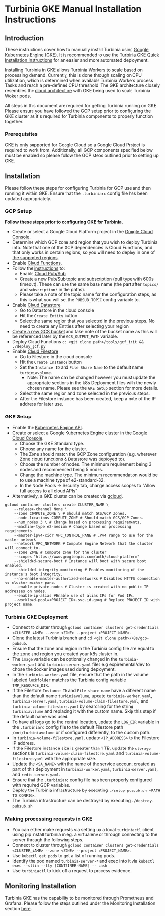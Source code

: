 # Turbinia GKE Manual Installation Instructions

## **Introduction**

These instructions cover how to manually install Turbinia using [Google Kubernetes Engine (GKE)](https://cloud.google.com/kubernetes-engine). It is recommended to use the [Turbinia GKE Quick Installation Instructions](install-gke.md) for an easier and more automated deployment.

Installing Turbinia in GKE allows Turbinia Workers to scale based on processing demand. Currently, this is done through scaling on CPU utilization, which is determined when available Turbinia Workers process Tasks and reach a pre-defined CPU threshold. The GKE architecture closely resembles the [cloud architecture](how-it-works.md) with GKE being used to scale Turbinia Woker pods.

All steps in this document are required for getting Turbinia running on GKE. Please ensure you have followed the GCP setup prior to configuring the GKE cluster as it's required for Turbinia components to properly function together.

### **Prerequisites**

GKE is only supported for Google Cloud so a Google Cloud Project is required to work from. Additionally, all GCP components specified below must be enabled so please follow the GCP steps outlined prior to setting up GKE.

## **Installation**

Please follow these steps for configuring Turbinia for GCP use and then running it within GKE. Ensure that the `.turbiniarc` config file has been updated appropriately.

### **GCP Setup**

**Follow these steps prior to configuring GKE for Turbinia.**

- Create or select a Google Cloud Platform project in the
  [Google Cloud Console](https://console.cloud.google.com).
- Determine which GCP zone and region that you wish to deploy Turbinia into.
  Note that one of the GCP dependencies is Cloud Functions, and that only
  works in certain regions, so you will need to deploy in one of
  [the supported regions](https://cloud.google.com/functions/docs/locations).
- Enable
  [Cloud Functions](https://console.cloud.google.com/apis/library/cloudfunctions.googleapis.com).
- Follow the
  [instructions](https://cloud.google.com/pubsub/docs/quickstart-console) to:
  - Enable
    [Cloud Pub/Sub](https://console.cloud.google.com/apis/library/pubsub.googleapis.com)
  - Create a new Pub/Sub topic and subscription (pull type with 600s
    timeout). These can use the same base name (the part after `topics/` and
    `subscription/` in the paths).
  - Please take a note of the topic name for the configuration steps, as
    this is what you will set the `PUBSUB_TOPIC` config variable to.
- Enable
  [Cloud Datastore](https://console.cloud.google.com/apis/api/datastore.googleapis.com)
  - Go to Datastore in the cloud console
  - Hit the `Create Entity` button
  - Select the same region that you selected in the previous steps. No need
    to create any Entities after selecting your region
- [Create a new GCS bucket](https://cloud.google.com/storage/docs/creating-buckets)
  and take note of the bucket name as this will be referenced later by the
  `GCS_OUTPUT_PATH` variable.
- Deploy Cloud Functions `cd <git clone path>/tools/gcf_init && ./deploy_gcf.py`
- Enable [Cloud Filestore](https://console.cloud.google.com/filestore)
  - Go to Filestore in the cloud console
  - Hit the `Create Instance` button
  - Set the `Instance ID` and `File Share Name` to the default name `turbiniavolume`.
    - Note: The name can be changed however you must update the appropriate sections in the k8s Deployment files with the newly chosen name. Please see the `GKE Setup` section for more details.
  - Select the same region and zone selected in the previous steps.
  - After the Filestore instance has been created, keep a note of the IP address for later use.

### **GKE Setup**

- Enable the [Kubernetes Engine API](https://console.cloud.google.com/apis/api/container.googleapis.com/overview).
- Create or select a Google Kubernetes Engine cluster in the
  [Google Cloud Console](https://cloud.google.com/kubernetes-engine/docs/how-to/creating-a-zonal-cluster#console).
  - Choose the GKE Standard type.
  - Choose any name for the cluster.
  - The Zone should match the GCP Zone configuration (e.g. wherever Zone cloud functions & Datastore was deployed to).
  - Choose the number of nodes. The minimum requirement being 3 nodes and recommended being 5 nodes.
  - Change the machine type. The minimum recommendation would be to use a machine type of e2-standard-32.
  - In the Node Pools -> Security tab, change access scopes to "Allow full access to all cloud APIs"
- Alternatively, a GKE cluster can be created via [gcloud](https://cloud.google.com/kubernetes-engine/docs/how-to/creating-a-zonal-cluster#gcloud).

```
gcloud container clusters create CLUSTER_NAME \
    --release-channel None \
    --zone COMPUTE_ZONE \ # Should match GCS/GCP Zones.
    --node-locations COMPUTE_ZONE # Should match GCS/GCP Zones.
    --num_nodes 3 \ # Change based on processing requirements.
    --machine-type e2-medium # Change based on processing requirements.
    --master-ipv4-cidr VPC_CONTROL_PANE # IPv4 range to use for the master network
    --network VPC_NETWORK # Compute Engine Network that the cluster will connect to.
    --zone ZONE # Compute zone for the cluster
    --scopes "https://www.googleapis.com/auth/cloud-platform"
    --shielded-secure-boot # Instance will boot with secure boot enabled.
    --shielded-integrity-monitoring # Enables monitoring of the instance's boot integrity.
    --no-enable-master-authorized-networks # Disables HTTPS connection to cluster master pane.
    --enable-private-nodes # Cluster is created with no public IP addresses on nodes.
    --enable-ip-alias #Enable use of alias IPs for Pod IPs.
    --workload-pool=<PROJECT_ID>.svc.id.goog # Replace PROJECT_ID with project name.
```

### **Turbinia GKE Deployment**

- Connect to cluster through `gcloud container clusters get-credentials <CLUSTER_NAME> --zone <ZONE> --project <PROJECT_NAME>`.
- Clone the latest Turbinia branch and `cd <git clone path>/k8s/gcp-pubsub`.
- Ensure that the zone and region in the Turbinia config file are equal to the zone and region you created your k8s cluster in.
- The `image` variable can be optionally changed in the `turbinia-worker.yaml` and `turbinia-server.yaml` files e.g expiremental/dev to chose the docker images used during deployment.
- In the `turbinia-worker.yaml` file, ensure that the path in the volume labeled `lockfolder` matches the Turbinia config variable `TMP_RESOURCE_DIR`.
- If the Filestore `Instance ID` and `File share name` have a different name than the default name `turbiniavolume`, update `turbinia-worker.yaml`, `turbinia-server.yaml`, `turbinia-volume-claim-filestore.yaml`, and `turbinia-volume-filestore.yaml` by searching for the string `turbiniavolume` and replacing it with the custom name. Skip this step if the default name was used.
- To have all logs go to the central location, update the `LOG_DIR` variable in the `.turbiniarc` config file to the default Filestore path `/mnt/turbiniavolume` or if configured differently, to the custom path.
- In `turbinia-volume-filestore.yaml`, update `<IP_ADDRESS>` to the Filestore IP address.
- If the Filestore instance size is greater than 1 TB, update the `storage` sections in `turbinia-volume-claim-filestore.yaml` and `turbinia-volume-filestore.yaml` with the appropriate size.
- Update the `<SA_NAME>` with the name of the service account created as part of this deployment in `turbinia-worker.yaml`, `turbinia-server.yaml`, and `redis-server.yaml`.
- Ensure that the `.turbiniarc` config file has been properly configured with required GCP variables.
- Deploy the Turbinia infrastructure by executing `./setup-pubsub.sh <PATH TO CONFIG>`.
- The Turbinia infrastructure can be destroyed by executing `./destroy-pubsub.sh`.

### **Making processing requests in GKE**

- You can either make requests via setting up a local `turbiniactl` client using pip install turbinia in eg. a virtualenv or through connecting to the server through the following steps.
- Connect to cluster through `gcloud container clusters get-credentials <CLUSTER_NAME> --zone <ZONE> --project <PROJECT_NAME>`.
- Use `kubectl get pods` to get a list of running pods.
- Identify the pod named `turbinia-server-*` and exec into it via `kubectl exec --stdin --tty [CONTAINER-NAME] -- bash`
- Use `turbiniactl` to kick off a request to process evidence.

## **Monitoring Installation**

Turbinia GKE has the capability to be monitored through Prometheus and Grafana. Please follow the steps outlined under the Monitoring Installation section [here](install-gke-monitoring-manual.md).
